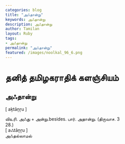 ```yaml
---  
categories: blog  
title: "அஃதான்று"
keywords: அஃதான்று  
description: அஃதான்று
author: Tamilan  
layout: Ruby  
tags:     
- அஃதான்று
permalink: "அஃதான்று"  
featured: /images/noolkal_96_6.png  
--- 
```

# தனித் தமிழகராதிக் களஞ்சியம்
## அஃதான்று

[ aḵtāṉṟu ]  
  
விஉரி. அஃது + அன்று.besides. பார். அதான்று. (திருவாச. 3  
28.)  
[ aஃtāṉṟu ]  
அஃதல்லாமல்
